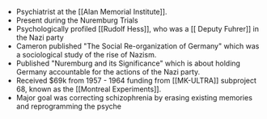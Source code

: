 - Psychiatrist at the [[Alan Memorial Institute]].
- Present during the Nuremburg Trials
- Psychologically profiled [[Rudolf Hess]], who was a [[ Deputy Fuhrer]] in the Nazi party
- Cameron published "The Social Re-organization of Germany" which was a sociological study of the rise of Nazism.
- Published "Nuremburg and its Significance" which is about holding Germany accountable for the actions of the Nazi party.
- Received $69k from 1957 - 1964 funding from [[MK-ULTRA]] subproject 68, known as the [[Montreal Experiments]].
- Major goal was correcting schizophrenia by erasing existing memories and reprogramming the psyche
